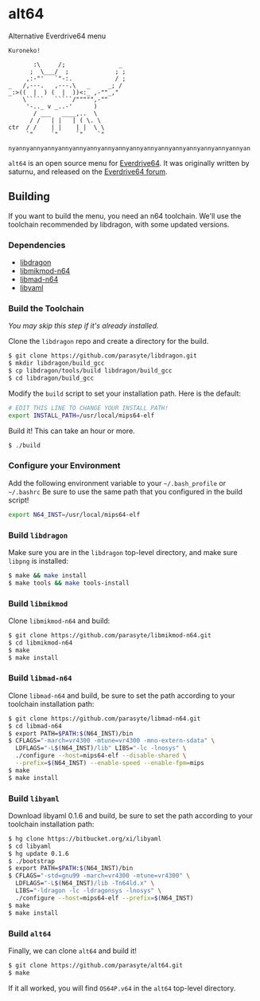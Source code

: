 # alt64

Alternative Everdrive64 menu

    Kuroneko!

           :\     /;               _
          ;  \___/  ;             ; ;
         ,:-"'   `"-:.            / ;
    _   /,---.   ,---.\   _     _; /
    _:>((  |  ) (  |  ))<:_ ,-""_,"
        \`````   `````/""""",-""
         '-.._ v _..-'      )
           / ___   ____,..  \
          / /   | |   | ( \. \
    ctr  / /    | |    | |  \ \
         `"     `"     `"    `"

    nyannyannyannyannyannyannyannyannyannyannyannyannyannyannyannyannyan


`alt64` is an open source menu for [Everdrive64](http://krikzz.com/). It was
originally written by saturnu, and released on the
[Everdrive64 forum](http://krikzz.com/forum/index.php?topic=816.0).

## Building

If you want to build the menu, you need an n64 toolchain. We'll use the
toolchain recommended by libdragon, with some updated versions.

### Dependencies

* [libdragon](https://github.com/parasyte/libdragon)
* [libmikmod-n64](https://github.com/parasyte/libmikmod-n64)
* [libmad-n64](https://github.com/parasyte/libmad-n64)
* [libyaml](http://pyyaml.org/wiki/LibYAML)

### Build the Toolchain

*You may skip this step if it's already installed.*

Clone the `libdragon` repo and create a directory for the build.

```bash
$ git clone https://github.com/parasyte/libdragon.git
$ mkdir libdragon/build_gcc
$ cp libdragon/tools/build libdragon/build_gcc
$ cd libdragon/build_gcc
```

Modify the `build` script to set your installation path. Here is the default:

```bash
# EDIT THIS LINE TO CHANGE YOUR INSTALL PATH!
export INSTALL_PATH=/usr/local/mips64-elf
```

Build it! This can take an hour or more.

```bash
$ ./build
```

### Configure your Environment

Add the following environment variable to your `~/.bash_profile` or `~/.bashrc`
Be sure to use the same path that you configured in the build script!

```bash
export N64_INST=/usr/local/mips64-elf
```

### Build `libdragon`

Make sure you are in the `libdragon` top-level directory, and make sure `libpng`
is installed:

```bash
$ make && make install
$ make tools && make tools-install
```

### Build `libmikmod`

Clone `libmikmod-n64` and build:

```bash
$ git clone https://github.com/parasyte/libmikmod-n64.git
$ cd libmikmod-n64
$ make
$ make install
```

### Build `libmad-n64`

Clone `libmad-n64` and build, be sure to set the path according to your
toolchain installation path:

```bash
$ git clone https://github.com/parasyte/libmad-n64.git
$ cd libmad-n64
$ export PATH=$PATH:$(N64_INST)/bin
$ CFLAGS="-march=vr4300 -mtune=vr4300 -mno-extern-sdata" \
  LDFLAGS="-L$(N64_INST)/lib" LIBS="-lc -lnosys" \
  ./configure --host=mips64-elf --disable-shared \
  --prefix=$(N64_INST) --enable-speed --enable-fpm=mips
$ make
$ make install
```

### Build `libyaml`

Download libyaml 0.1.6 and build, be sure to set the path according to your
toolchain installation path:

```bash
$ hg clone https://bitbucket.org/xi/libyaml
$ cd libyaml
$ hg update 0.1.6
$ ./bootstrap
$ export PATH=$PATH:$(N64_INST)/bin
$ CFLAGS="-std=gnu99 -march=vr4300 -mtune=vr4300" \
  LDFLAGS="-L$(N64_INST)/lib -Tn64ld.x" \
  LIBS="-ldragon -lc -ldragonsys -lnosys" \
  ./configure --host=mips64-elf --prefix=$(N64_INST)
$ make
$ make install
```

### Build `alt64`

Finally, we can clone `alt64` and build it!

```bash
$ git clone https://github.com/parasyte/alt64.git
$ make
```

If it all worked, you will find `OS64P.v64` in the `alt64` top-level directory.

